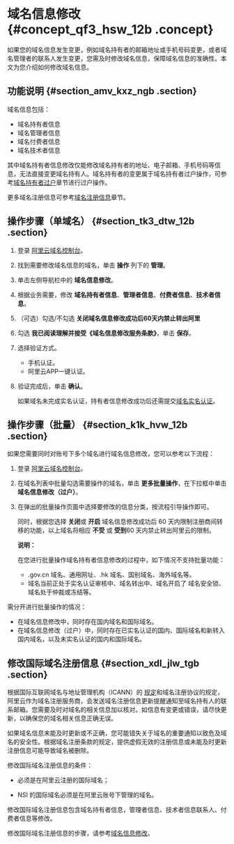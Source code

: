 # 域名信息修改 {#concept_qf3_hsw_12b .concept}

如果您的域名信息发生变更，例如域名持有者的邮箱地址或手机号码变更，或者域名管理者的联系人发生变更，您需及时修改域名信息，保障域名信息的准确性。本文为您介绍如何修改域名信息。

## 功能说明 {#section_amv_kxz_ngb .section}

域名信息包括：

-   域名持有者信息
-   域名管理者信息
-   域名付费者信息
-   域名技术者信息

其中域名持有者信息修改仅能修改域名持有者的地址、电子邮箱、手机号码等信息，无法直接变更域名持有人。域名持有者的变更属于域名持有者过户操作，可参考[域名持有者过户](cn.zh-CN/域名管理/域名管理概述.md#)章节进行过户操作。

更多域名注册信息可参考[域名注册信息](../../../../../cn.zh-CN/域名查询/WHOIS查询参考：域名注册信息的含义.md#)章节。

## 操作步骤（单域名） {#section_tk3_dtw_12b .section}

1.  登录 [阿里云域名控制台](https://dc.console.aliyun.com)。
2.  找到需要修改域名信息的域名，单击 **操作** 列下的 **管理**。
3.  单击左侧导航栏中的 **域名信息修改**。
4.  根据业务需要，修改 **域名持有者信息**、**管理者信息**、**付费者信息**、**技术者信息**。
5.  （可选）勾选/不勾选 **关闭域名信息修改成功后60天内禁止转出阿里**
6.  勾选 **我已阅读理解并接受《域名信息修改服务条款》**，单击 **保存**。
7.  选择验证方式。
    -   手机认证。
    -   阿里云APP一键认证。
8.  验证完成后，单击 **确认**。

    如果域名未完成实名认证，持有者信息修改成功后还需提交[域名实名认证](../../../../../cn.zh-CN/域名实名认证/域名实名认证概述.md#)。


## 操作步骤（批量） {#section_k1k_hvw_12b .section}

如果您需要同时对账号下多个域名进行域名信息修改，您可以参考以下流程：

1.  登录 [阿里云域名控制台](https://netcn.console.aliyun.com/core/domain/list)。
2.  在域名列表中批量勾选需要操作的域名，单击 **更多批量操作**，在下拉框中单击**域名信息修改（过户）**。
3.  在弹出的批量操作页面中选择要修改的信息分类，按流程引导操作即可。

    同时，根据您选择 **关闭**或 **开启** 域名信息修改成功后 60 天内限制注册商间转移的功能，以上域名将相应 **不受** 或 **受到**60 天内禁止转出阿里云的限制。

    **说明：** 

    在您进行批量操作域名持有者信息修改的过程中，如下情况不支持批量功能：

    -   .gov.cn 域名、通用网址、.hk 域名、国别域名、海外域名等。
    -   域名当前正处于实名认证审核中、域名转出中、域名开启了 域名安全锁、域名处于仲裁或冻结等。

需分开进行批量操作的情况：

-   在域名信息修改中，同时存在国内域名和国际域名。
-   在域名信息修改（过户）中，同时存在已实名认证的国内、国际域名和新转入国内域名，以及未实名认证的国内和国际域名。

## 修改国际域名注册信息 {#section_xdl_jlw_tgb .section}

根据国际互联网域名与地址管理机构（ICANN）的 [规定](https://whois.icann.org/zh/whois数据提醒政策（wdrp）)和域名注册协议的规定，阿里云作为域名注册服务商，会发送域名注册信息更新提醒通知至域名持有人的联系邮箱。您需要及时对域名的相关信息加以核对。如信息有变更或错误，请尽快更新，以确保您的域名相关信息正确无误。

如果域名信息未能及时更新或不正确，您可能错失关于域名的重要通知以致危及域名的安全性。根据域名注册条款的规定，提供虚假无效的注册信息或未能及时更新注册信息可能导致域名被删除。

修改国际域名注册信息的条件：

-   必须是在阿里云注册的国际域名；

-   NSI 的国际域名必须是在阿里云账号下管理的域名。


修改国际域名注册信息包含域名持有者信息，管理者信息、技术者信息联系人、付费者信息等修改。

修改国际域名注册信息的步骤，请参考[域名信息修改](cn.zh-CN/域名管理/域名信息修改.md#section_tk3_dtw_12b)。

